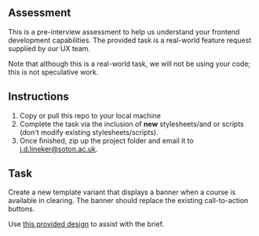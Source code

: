 ## Assessment
This is a pre-interview assessment to help us understand your frontend development capabilities. The provided task is a real-world feature request supplied by our UX team.

Note that although this is a real-world task, we will not be using your code; this is not speculative work.

## Instructions
1. Copy or pull this repo to your local machine
2. Complete the task via the inclusion of **new** stylesheets/and or scripts (don't modify existing stylesheets/scripts).
3. Once finished, zip up the project folder and email it to j.d.lineker@soton.ac.uk.

## Task
Create a new template variant that displays a banner when a course is available in clearing. The banner should replace the existing call-to-action buttons.

Use [this provided design](https://trello-attachments.s3.amazonaws.com/5ced423def0b385db7c5b9b2/5d2750f599497f7aadccdd12/3d290a89772478003c27295066e6d15c/Clearing_notice_31.7.19.png) to assist with the brief.